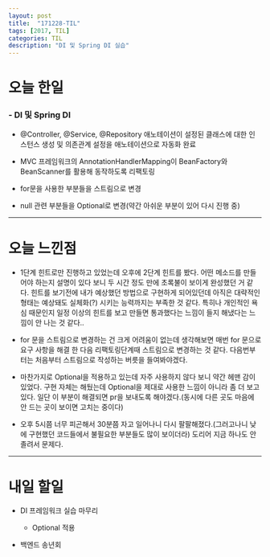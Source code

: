 ```yaml
---
layout: post
title:  "171228-TIL"
tags: [2017, TIL]
categories: TIL
description: "DI 및 Spring DI 실습"
---
```


오늘 한일
========

### - DI 및 Spring DI  
  - @Controller, @Service, @Repository 애노테이션이 설정된 클래스에 대한 인스턴스 생성 및 의존관계 설정을 애노테이션으로 자동화 완료   

  - MVC 프레임워크의 AnnotationHandlerMapping이 BeanFactory와 BeanScanner를 활용해 동작하도록 리팩토링  

  - for문을 사용한 부분들을 스트림으로 변경  

  - null 관련 부분들을 Optional로 변경(약간 아쉬운 부분이 있어 다시 진행 중)  

---

오늘 느낀점
==========

- 1단계 힌트로만 진행하고 있었는데 오후에 2단계 힌트를 봤다. 어떤 메소드를 만들어야 하는지 설명이 있다 보니 두 시간 정도 만에 초록불이 보이게 완성했던 거 같다. 힌트를 보기전에 내가 예상했던 방법으로 구현하게 되어있던데 아직은 대략적인 형태는 예상돼도 실체화(?) 시키는 능력까지는 부족한 것 같다. 특히나 개인적인 욕심 때문인지 일정 이상의 힌트를 보고 만들면 통과했다는 느낌이 들지 해냈다는 느낌이 안 나는 것 같다..

- for 문을 스트림으로 변경하는 건 크게 어려움이 없는데 생각해보면 매번 for 문으로 요구 사항을 해결 한 다음 리팩토링단계때 스트림으로 변경하는 것 같다. 다음번부터는 처음부터 스트림으로 작성하는 버릇을 들여봐야겠다.  

- 마찬가지로 Optional을 적용하고 있는데 자주 사용하지 않다 보니 약간 헤맨 감이 있었다. 구현 자체는 해뒀는데 Optional을 제대로 사용한 느낌이 아니라 좀 더 보고 있다. 일단 이 부분이 해결되면 pr을 보내도록 해야겠다.(동시에 다른 곳도 마음에 안 드는 곳이 보이면 고치는 중이다)  

- 오후 5시쯤 너무 피곤해서 30분쯤 자고 일어나니 다시 팔팔해졌다.(그러고나니 낮에 구현했던 코드들에서 불필요한 부분들도 많이 보이더라) 도리어 지금 하나도 안졸려서 문제다.  

---

내일 할일
=========

- DI 프레임워크 실습 마무리  
  - Optional 적용

- 백엔드 송년회  
